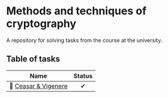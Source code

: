 # Methods and techniques of cryptography

A repository for solving tasks from the course at the university.

## Table of tasks
| Name  | Status |
|---|:---:|
| 🔑  [Ceasar & Vigenere ](https://github.com/tdxa/methods-and-techniques-of-cryptography/tree/master/assigment_01)| ✔ |
